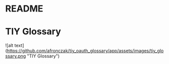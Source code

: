 # README

# TIY Glossary
![alt text]
(https://github.com/afronczak/tiy_oauth_glossary/app/assets/images/tiy_glossary.png "TIY Glossary")
